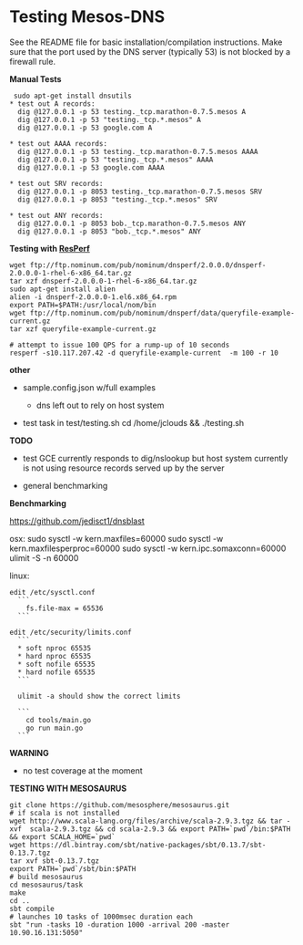 Testing Mesos-DNS
=========

See the README file for basic installation/compilation instructions. 
Make sure that the port used by the DNS server (typically 53) is not blocked by a firewall rule. 

__Manual Tests__
``` 
 sudo apt-get install dnsutils
* test out A records:
  dig @127.0.0.1 -p 53 testing._tcp.marathon-0.7.5.mesos A
  dig @127.0.0.1 -p 53 "testing._tcp.*.mesos" A
  dig @127.0.0.1 -p 53 google.com A

* test out AAAA records:
  dig @127.0.0.1 -p 53 testing._tcp.marathon-0.7.5.mesos AAAA
  dig @127.0.0.1 -p 53 "testing._tcp.*.mesos" AAAA
  dig @127.0.0.1 -p 53 google.com AAAA

* test out SRV records:
  dig @127.0.0.1 -p 8053 testing._tcp.marathon-0.7.5.mesos SRV
  dig @127.0.0.1 -p 8053 "testing._tcp.*.mesos" SRV

* test out ANY records:
  dig @127.0.0.1 -p 8053 bob._tcp.marathon-0.7.5.mesos ANY
  dig @127.0.0.1 -p 8053 "bob._tcp.*.mesos" ANY
``` 

__Testing with [ResPerf](http://linux.die.net/man/1/resperf)__
``` 
wget ftp://ftp.nominum.com/pub/nominum/dnsperf/2.0.0.0/dnsperf-2.0.0.0-1-rhel-6-x86_64.tar.gz
tar xzf dnsperf-2.0.0.0-1-rhel-6-x86_64.tar.gz
sudo apt-get install alien
alien -i dnsperf-2.0.0.0-1.el6.x86_64.rpm 
export PATH=$PATH:/usr/local/nom/bin
wget ftp://ftp.nominum.com/pub/nominum/dnsperf/data/queryfile-example-current.gz
tar xzf queryfile-example-current.gz

# attempt to issue 100 QPS for a rump-up of 10 seconds
resperf -s10.117.207.42 -d queryfile-example-current  -m 100 -r 10
``` 

__other__

* sample.config.json w/full examples
  - dns left out to rely on host system

* test task in test/testing.sh
  cd /home/jclouds && ./testing.sh

__TODO__

* test GCE currently responds to dig/nslookup but host system currently
  is not using resource records served up by the server

* general benchmarking

__Benchmarking__

  https://github.com/jedisct1/dnsblast

  osx:
    sudo sysctl -w kern.maxfiles=60000
    sudo sysctl -w kern.maxfilesperproc=60000
    sudo sysctl -w kern.ipc.somaxconn=60000
    ulimit -S -n 60000

  linux:

    edit /etc/sysctl.conf 
      ```
        fs.file-max = 65536
      ```

    edit /etc/security/limits.conf
      ```
      * soft nproc 65535
      * hard nproc 65535
      * soft nofile 65535
      * hard nofile 65535
      ```

      ulimit -a should show the correct limits

      ```
        cd tools/main.go
        go run main.go
      ```
       
__WARNING__

* no test coverage at the moment


__TESTING WITH MESOSAURUS__
 ```
git clone https://github.com/mesosphere/mesosaurus.git
# if scala is not installed
wget http://www.scala-lang.org/files/archive/scala-2.9.3.tgz && tar -xvf  scala-2.9.3.tgz && cd scala-2.9.3 && export PATH=`pwd`/bin:$PATH && export SCALA_HOME=`pwd`
wget https://dl.bintray.com/sbt/native-packages/sbt/0.13.7/sbt-0.13.7.tgz
tar xvf sbt-0.13.7.tgz 
export PATH=`pwd`/sbt/bin:$PATH
# build mesosaurus
cd mesosaurus/task
make
cd ..
sbt compile
# launches 10 tasks of 1000msec duration each
sbt "run -tasks 10 -duration 1000 -arrival 200 -master 10.90.16.131:5050"
 ```
